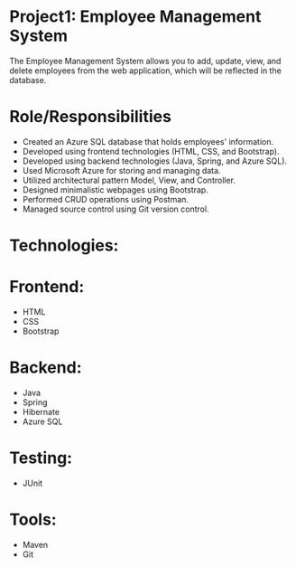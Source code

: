 # Project1: Employee Management System
The Employee Management System allows you to add, update, view, and delete employees from the web application, which will be reflected in the database.


# Role/Responsibilities
- Created an Azure SQL database that holds employees' information.
- Developed using frontend technologies (HTML, CSS, and Bootstrap).
- Developed using backend technologies (Java, Spring, and Azure SQL).
- Used Microsoft Azure for storing and managing data.
- Utilized architectural pattern Model, View, and Controller.
- Designed minimalistic webpages using Bootstrap.
- Performed CRUD operations using Postman.
- Managed source control using Git version control.


# Technologies:
   # Frontend:
   - HTML
   - CSS
   - Bootstrap
  
   # Backend:
   - Java
   - Spring
   - Hibernate
   - Azure SQL
  
   # Testing:
   - JUnit

   # Tools:
   - Maven
   - Git
